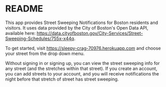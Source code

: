 # README

This app provides Street Sweeping Notifications for Boston residents and visitors. It uses data provided by the City of Boston's Open Data API, available here: https://data.cityofboston.gov/City-Services/Street-Sweeping-Schedules/755x-x44q. 

To get started, visit https://sleepy-crag-70976.herokuapp.com and choose your street from the drop down menu.

Without signing in or signing up, you can view the street sweeping info for any street (and the stretches within that street). If you create an account, you can add streets to your account, and you will receive notifications the night before that stretch of street has street sweeping. 
